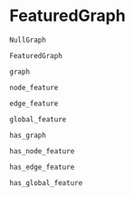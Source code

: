 # FeaturedGraph

```@docs
NullGraph
```

```@docs
FeaturedGraph
```

```@docs
graph
```

```@docs
node_feature
```

```@docs
edge_feature
```

```@docs
global_feature
```

```@docs
has_graph
```

```@docs
has_node_feature
```

```@docs
has_edge_feature
```

```@docs
has_global_feature
```
